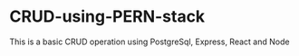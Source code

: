 # CRUD-using-PERN-stack
This is a basic CRUD operation using PostgreSql, Express, React and Node



